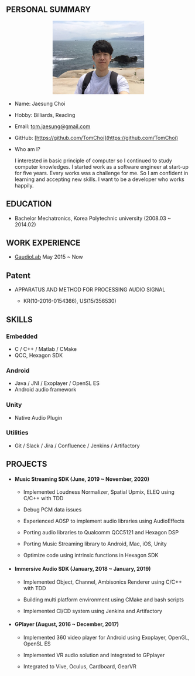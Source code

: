 ## PERSONAL SUMMARY

<center><img src="./images/profile.jpeg" width="250" height="200"></center>

- Name: Jaesung Choi

- Hobby: Billiards, Reading

- Email: [tom.jaesung@gmail.com](tom.jaesung@gmail.com)

- GitHub: [https://github.com/TomChoi](https://github.com/TomChoi)

- Who am I?

  I interested in basic principle of computer so I continued to study computer knowledges. I started work as a software engineer at start-up for five years. Every works was a challenge for me. So I am confident in learning and accepting new skills. I want to be a developer who works happily.



## EDUCATION

  - Bachelor Mechatronics, Korea Polytechnic university (2008.03 ~ 2014.02)



## WORK EXPERIENCE

- [GaudioLab](gaudiolab.com) May 2015 ~ Now



## Patent

- APPARATUS AND METHOD FOR PROCESSING AUDIO SIGNAL

  - KR(10-2016-0154366), US(15/356530)



## SKILLS

### Embedded

- C / C++ / Matlab / CMake
- QCC, Hexagon SDK

### Android

- Java / JNI / Exoplayer / OpenSL ES
- Android audio framework

### Unity

- Native Audio Plugin

### Utilities

- Git / Slack / Jira / Confluence / Jenkins / Artifactory

## PROJECTS

- #### Music Streaming SDK (June, 2019 ~ November, 2020)
  - Implemented Loudness Normalizer, Spatial Upmix, ELEQ using C/C++ with TDD

  - Debug PCM data issues

  - Experienced AOSP to implement audio libraries using AudioEffects

  - Porting audio libraries to Qualcomm QCC5121 and Hexagon DSP

  - Porting Music Streaming library to Android, Mac, iOS, Unity

  - Optimize code using intrinsic functions in Hexagon SDK



- #### Immersive Audio SDK (January, 2018 ~ January, 2019)
  - Implemented Object, Channel, Ambisonics Renderer using C/C++ with TDD

  - Building multi platform environment using CMake and bash scripts

  - Implemented CI/CD system using Jenkins and Artifactory



- #### GPlayer (August, 2016 ~ December, 2017)
  - Implemented 360 video player for Android using Exoplayer, OpenGL, OpenSL ES

  - Implemented VR audio solution and integrated to GPplayer
  
  - Integrated to Vive, Oculus, Cardboard, GearVR
